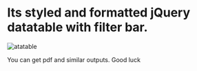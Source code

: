 
# Its styled and formatted jQuery datatable with filter bar.

![atatable](https://user-images.githubusercontent.com/88774061/129371353-4e69491b-b7b5-4229-bb33-8b6eb90aadd7.jpg)

You can get pdf and similar outputs.
Good luck
